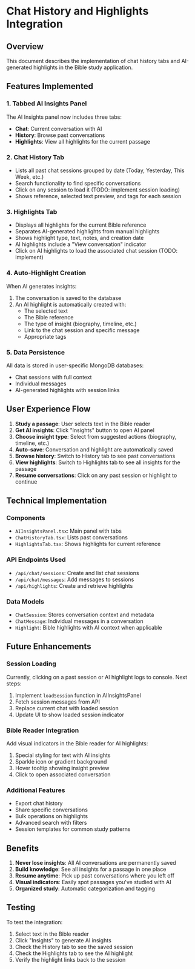 # Chat History and Highlights Integration

## Overview
This document describes the implementation of chat history tabs and AI-generated highlights in the Bible study application.

## Features Implemented

### 1. Tabbed AI Insights Panel
The AI Insights panel now includes three tabs:
- **Chat**: Current conversation with AI
- **History**: Browse past conversations
- **Highlights**: View all highlights for the current passage

### 2. Chat History Tab
- Lists all past chat sessions grouped by date (Today, Yesterday, This Week, etc.)
- Search functionality to find specific conversations
- Click on any session to load it (TODO: implement session loading)
- Shows reference, selected text preview, and tags for each session

### 3. Highlights Tab
- Displays all highlights for the current Bible reference
- Separates AI-generated highlights from manual highlights
- Shows highlight type, text, notes, and creation date
- AI highlights include a "View conversation" indicator
- Click on AI highlights to load the associated chat session (TODO: implement)

### 4. Auto-Highlight Creation
When AI generates insights:
1. The conversation is saved to the database
2. An AI highlight is automatically created with:
   - The selected text
   - The Bible reference
   - The type of insight (biography, timeline, etc.)
   - Link to the chat session and specific message
   - Appropriate tags

### 5. Data Persistence
All data is stored in user-specific MongoDB databases:
- Chat sessions with full context
- Individual messages
- AI-generated highlights with session links

## User Experience Flow

1. **Study a passage**: User selects text in the Bible reader
2. **Get AI insights**: Click "Insights" button to open AI panel
3. **Choose insight type**: Select from suggested actions (biography, timeline, etc.)
4. **Auto-save**: Conversation and highlight are automatically saved
5. **Browse history**: Switch to History tab to see past conversations
6. **View highlights**: Switch to Highlights tab to see all insights for the passage
7. **Resume conversations**: Click on any past session or highlight to continue

## Technical Implementation

### Components
- `AIInsightsPanel.tsx`: Main panel with tabs
- `ChatHistoryTab.tsx`: Lists past conversations
- `HighlightsTab.tsx`: Shows highlights for current reference

### API Endpoints Used
- `/api/chat/sessions`: Create and list chat sessions
- `/api/chat/messages`: Add messages to sessions
- `/api/highlights`: Create and retrieve highlights

### Data Models
- `ChatSession`: Stores conversation context and metadata
- `ChatMessage`: Individual messages in a conversation
- `Highlight`: Bible highlights with AI context when applicable

## Future Enhancements

### Session Loading
Currently, clicking on a past session or AI highlight logs to console. Next steps:
1. Implement `loadSession` function in AIInsightsPanel
2. Fetch session messages from API
3. Replace current chat with loaded session
4. Update UI to show loaded session indicator

### Bible Reader Integration
Add visual indicators in the Bible reader for AI highlights:
1. Special styling for text with AI insights
2. Sparkle icon or gradient background
3. Hover tooltip showing insight preview
4. Click to open associated conversation

### Additional Features
- Export chat history
- Share specific conversations
- Bulk operations on highlights
- Advanced search with filters
- Session templates for common study patterns

## Benefits

1. **Never lose insights**: All AI conversations are permanently saved
2. **Build knowledge**: See all insights for a passage in one place
3. **Resume anytime**: Pick up past conversations where you left off
4. **Visual indicators**: Easily spot passages you've studied with AI
5. **Organized study**: Automatic categorization and tagging

## Testing

To test the integration:
1. Select text in the Bible reader
2. Click "Insights" to generate AI insights
3. Check the History tab to see the saved session
4. Check the Highlights tab to see the AI highlight
5. Verify the highlight links back to the session
